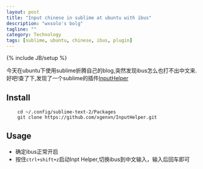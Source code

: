 ```yaml
---
layout: post
title: "Input chinese in sublime at ubuntu with ibus"
description: "wxsolo's bolg"
tagline: ""
category: Technology
tags: [sublime, ubuntu, chinese, ibus, plugin]
---
```

{% include JB/setup %}

今天在ubuntu下使用sublime折腾自己的blog,突然发现ibus怎么也打不出中文来.
好吧!查了下,发现了一个sublime的插件[InputHelper](https://github.com/xgenvn/InputHelper)
## Install
		cd ~/.config/sublime-text-2/Packages
		git clone https://github.com/xgenvn/InputHelper.git
## Usage

- 确定ibus正常开启
- 按住`ctrl+shift+z`启动Inpt Helper,切换ibus到中文输入，输入后回车即可